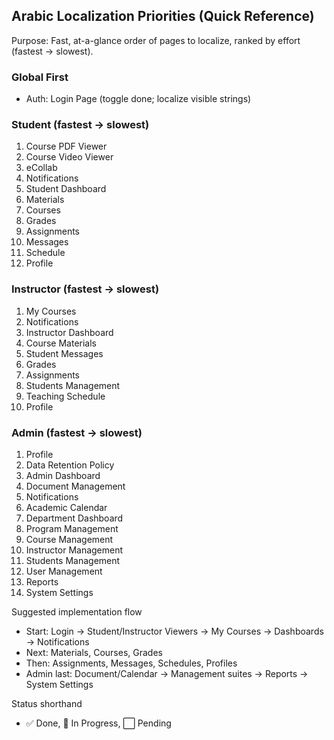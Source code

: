 ## Arabic Localization Priorities (Quick Reference)

Purpose: Fast, at-a-glance order of pages to localize, ranked by effort (fastest → slowest).

### Global First
- Auth: Login Page (toggle done; localize visible strings)

### Student (fastest → slowest)
1. Course PDF Viewer
2. Course Video Viewer
3. eCollab
4. Notifications
5. Student Dashboard
6. Materials
7. Courses
8. Grades
9. Assignments
10. Messages
11. Schedule
12. Profile

### Instructor (fastest → slowest)
1. My Courses
2. Notifications
3. Instructor Dashboard
4. Course Materials
5. Student Messages
6. Grades
7. Assignments
8. Students Management
9. Teaching Schedule
10. Profile

### Admin (fastest → slowest)
1. Profile
2. Data Retention Policy
3. Admin Dashboard
4. Document Management
5. Notifications
6. Academic Calendar
7. Department Dashboard
8. Program Management
9. Course Management
10. Instructor Management
11. Students Management
12. User Management
13. Reports
14. System Settings

Suggested implementation flow
- Start: Login → Student/Instructor Viewers → My Courses → Dashboards → Notifications
- Next: Materials, Courses, Grades
- Then: Assignments, Messages, Schedules, Profiles
- Admin last: Document/Calendar → Management suites → Reports → System Settings

Status shorthand
- ✅ Done, 🔄 In Progress, ⬜ Pending 
